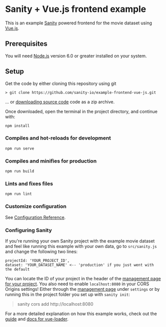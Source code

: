Sanity + Vue.js frontend example
=== 

This is an example [Sanity](https://www.sanity.io) powered frontend for the movie dataset using [Vue.js](https://vuejs.org/).

## Prerequisites
You will need [Node.js](https://nodejs.org) version 6.0 or greater installed on your system.

## Setup

Get the code by either cloning this repository using git

    > git clone https://github.com/sanity-io/example-frontend-vue-js.git

... or [downloading source code](https://github.com/sanity-io/example-frontend-vue-js/archive/master.zip) code as a zip archive.

Once downloaded, open the terminal in the project directory, and continue with:

```
npm install
```

### Compiles and hot-reloads for development
```
npm run serve
```

### Compiles and minifies for production
```
npm run build
```

### Lints and fixes files
```
npm run lint
```

### Customize configuration
See [Configuration Reference](https://cli.vuejs.org/config/).

### Configuring Sanity
If you're running your own Sanity project with the example movie dataset and feel like running this example with your own data, go to `src/sanity.js` and change the following two lines:

```
projectId: 'YOUR_PROJECT_ID',
dataset: 'YOUR_DATASET_NAME' <-- 'production' if you just went with the default
```

You can locate the ID of your project in the header of the [management page for your project](https://manage.sanity.io/).
You also need to enable `localhost:8080` in your CORS Origins settings! Either through the [management page](https://manage.sanity.io/) under `settings` or by running this in the project folder you set up with `sanity init`:

  > sanity cors add http://localhost:8080

For a more detailed explanation on how this example works, check out the [guide](http://vuejs-templates.github.io/webpack/) and [docs for vue-loader](http://vuejs.github.io/vue-loader).
